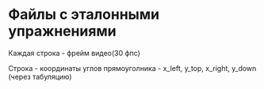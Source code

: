 # Файлы с эталонными упражнениями

Каждая строка - фрейм видео(30 фпс)

Строка - координаты углов прямоуголника - x_left, y_top, x_right, y_down (через табуляцию)
